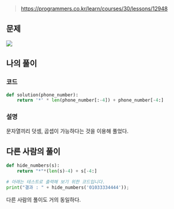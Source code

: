 > https://programmers.co.kr/learn/courses/30/lessons/12948

## 문제
![](https://images.velog.io/images/suasue/post/6b26fc7f-efb4-4b8c-b9b9-483dd09eef5e/dsfd.PNG)

## 나의 풀이
### 코드
```python
def solution(phone_number):
    return '*' * len(phone_number[:-4]) + phone_number[-4:]
```

### 설명
문자열끼리 덧셈, 곱셉이 가능하다는 것을 이용해 풀었다. 
## 다른 사람의 풀이
```python
def hide_numbers(s):
    return "*"*(len(s)-4) + s[-4:]

# 아래는 테스트로 출력해 보기 위한 코드입니다.
print("결과 : " + hide_numbers('01033334444'));
```

다른 사람의 풀이도 거의 동일하다. 